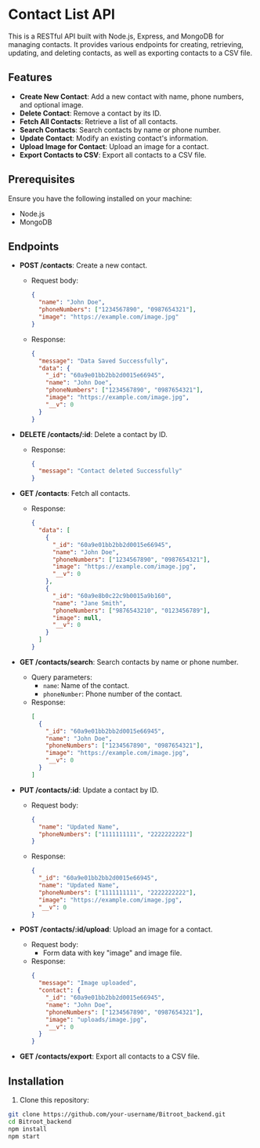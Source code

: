 # Contact List API

This is a RESTful API built with Node.js, Express, and MongoDB for managing contacts. It provides various endpoints for creating, retrieving, updating, and deleting contacts, as well as exporting contacts to a CSV file.

## Features

- **Create New Contact**: Add a new contact with name, phone numbers, and optional image.
- **Delete Contact**: Remove a contact by its ID.
- **Fetch All Contacts**: Retrieve a list of all contacts.
- **Search Contacts**: Search contacts by name or phone number.
- **Update Contact**: Modify an existing contact's information.
- **Upload Image for Contact**: Upload an image for a contact.
- **Export Contacts to CSV**: Export all contacts to a CSV file.

## Prerequisites

Ensure you have the following installed on your machine:

- Node.js
- MongoDB
## Endpoints

- **POST /contacts**: Create a new contact.
  - Request body:
    ```json
    {
      "name": "John Doe",
      "phoneNumbers": ["1234567890", "0987654321"],
      "image": "https://example.com/image.jpg"
    }
    ```
  - Response:
    ```json
    {
      "message": "Data Saved Successfully",
      "data": {
        "_id": "60a9e01bb2bb2d0015e66945",
        "name": "John Doe",
        "phoneNumbers": ["1234567890", "0987654321"],
        "image": "https://example.com/image.jpg",
        "__v": 0
      }
    }
    ```

- **DELETE /contacts/:id**: Delete a contact by ID.
  - Response:
    ```json
    {
      "message": "Contact deleted Successfully"
    }
    ```

- **GET /contacts**: Fetch all contacts.
  - Response:
    ```json
    {
      "data": [
        {
          "_id": "60a9e01bb2bb2d0015e66945",
          "name": "John Doe",
          "phoneNumbers": ["1234567890", "0987654321"],
          "image": "https://example.com/image.jpg",
          "__v": 0
        },
        {
          "_id": "60a9e8b0c22c9b0015a9b160",
          "name": "Jane Smith",
          "phoneNumbers": ["9876543210", "0123456789"],
          "image": null,
          "__v": 0
        }
      ]
    }
    ```

- **GET /contacts/search**: Search contacts by name or phone number.
  - Query parameters:
    - `name`: Name of the contact.
    - `phoneNumber`: Phone number of the contact.
  - Response:
    ```json
    [
      {
        "_id": "60a9e01bb2bb2d0015e66945",
        "name": "John Doe",
        "phoneNumbers": ["1234567890", "0987654321"],
        "image": "https://example.com/image.jpg",
        "__v": 0
      }
    ]
    ```

- **PUT /contacts/:id**: Update a contact by ID.
  - Request body:
    ```json
    {
      "name": "Updated Name",
      "phoneNumbers": ["1111111111", "2222222222"]
    }
    ```
  - Response:
    ```json
    {
      "_id": "60a9e01bb2bb2d0015e66945",
      "name": "Updated Name",
      "phoneNumbers": ["1111111111", "2222222222"],
      "image": "https://example.com/image.jpg",
      "__v": 0
    }
    ```

- **POST /contacts/:id/upload**: Upload an image for a contact.
  - Request body:
    - Form data with key "image" and image file.
  - Response:
    ```json
    {
      "message": "Image uploaded",
      "contact": {
        "_id": "60a9e01bb2bb2d0015e66945",
        "name": "John Doe",
        "phoneNumbers": ["1234567890", "0987654321"],
        "image": "uploads/image.jpg",
        "__v": 0
      }
    }
    ```

- **GET /contacts/export**: Export all contacts to a CSV file.


## Installation

1. Clone this repository:

```bash
git clone https://github.com/your-username/Bitroot_backend.git
cd Bitroot_backend
npm install
npm start
